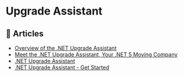# Upgrade Assistant

## 📕 Articles
- [Overview of the .NET Upgrade Assistant](https://docs.microsoft.com/en-us/dotnet/core/porting/upgrade-assistant-overview)
- [Meet the .NET Upgrade Assistant, Your .NET 5 Moving Company](https://www.telerik.com/blogs/meet-dotnet-upgrade-assistant-your-dotnet-5-moving-company)
- [.NET Upgrade Assistant](https://dotnet.microsoft.com/platform/upgrade-assistant)
- [.NET Upgrade Assistant - Get Started](https://dotnet.microsoft.com/platform/upgrade-assistant/tutorial/install-sdk)